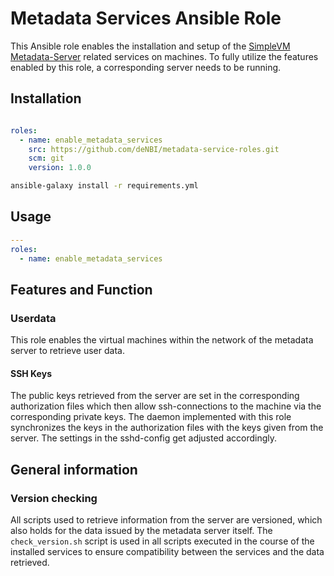 # Metadata Services Ansible Role

This Ansible role enables the installation and setup of the [SimpleVM Metadata-Server](https://github.com/deNBI/simplevm-metadata-server) related services on machines. To fully utilize the features enabled by this role, a corresponding server needs to be running.

## Installation
```yaml

roles:
  - name: enable_metadata_services
    src: https://github.com/deNBI/metadata-service-roles.git
    scm: git
    version: 1.0.0
```

~~~bash
ansible-galaxy install -r requirements.yml
~~~

## Usage
```yaml
---
roles:
  - name: enable_metadata_services
```


## Features and Function

### Userdata

This role enables the virtual machines within the network of the metadata server to retrieve user data.

#### SSH Keys

The public keys retrieved from the server are set in the corresponding authorization files which then allow ssh-connections to the machine via the corresponding private keys. The daemon implemented with this role synchronizes the keys in the authorization files with the keys given from the server. The settings in the sshd-config get adjusted accordingly.

## General information

### Version checking

All scripts used to retrieve information from the server are versioned, which also holds for the data issued by the metadata server itself.
The `check_version.sh` script is used in all scripts executed in the course of the installed services to ensure compatibility between the services and the data retrieved.